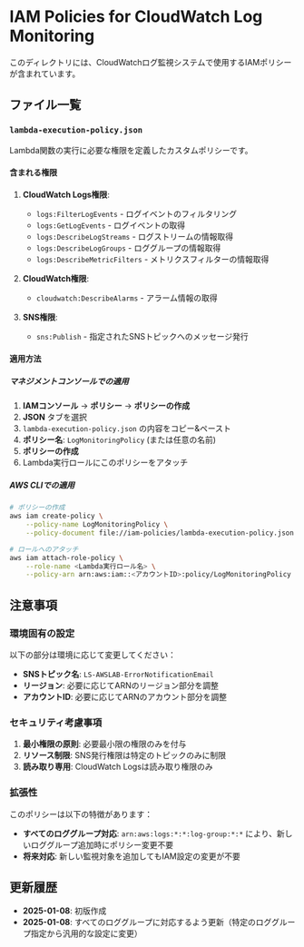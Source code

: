 # IAM Policies for CloudWatch Log Monitoring

このディレクトリには、CloudWatchログ監視システムで使用するIAMポリシーが含まれています。

## ファイル一覧

### `lambda-execution-policy.json`
Lambda関数の実行に必要な権限を定義したカスタムポリシーです。

#### 含まれる権限
1. **CloudWatch Logs権限**:
   - `logs:FilterLogEvents` - ログイベントのフィルタリング
   - `logs:GetLogEvents` - ログイベントの取得
   - `logs:DescribeLogStreams` - ログストリームの情報取得
   - `logs:DescribeLogGroups` - ロググループの情報取得
   - `logs:DescribeMetricFilters` - メトリクスフィルターの情報取得

2. **CloudWatch権限**:
   - `cloudwatch:DescribeAlarms` - アラーム情報の取得

3. **SNS権限**:
   - `sns:Publish` - 指定されたSNSトピックへのメッセージ発行

#### 適用方法

##### マネジメントコンソールでの適用
1. **IAMコンソール** → **ポリシー** → **ポリシーの作成**
2. **JSON** タブを選択
3. `lambda-execution-policy.json` の内容をコピー&ペースト
4. **ポリシー名**: `LogMonitoringPolicy` (または任意の名前)
5. **ポリシーの作成**
6. Lambda実行ロールにこのポリシーをアタッチ

##### AWS CLIでの適用
```bash
# ポリシーの作成
aws iam create-policy \
    --policy-name LogMonitoringPolicy \
    --policy-document file://iam-policies/lambda-execution-policy.json

# ロールへのアタッチ
aws iam attach-role-policy \
    --role-name <Lambda実行ロール名> \
    --policy-arn arn:aws:iam::<アカウントID>:policy/LogMonitoringPolicy
```

## 注意事項

### 環境固有の設定
以下の部分は環境に応じて変更してください：

- **SNSトピック名**: `LS-AWSLAB-ErrorNotificationEmail`
- **リージョン**: 必要に応じてARNのリージョン部分を調整
- **アカウントID**: 必要に応じてARNのアカウント部分を調整

### セキュリティ考慮事項

1. **最小権限の原則**: 必要最小限の権限のみを付与
2. **リソース制限**: SNS発行権限は特定のトピックのみに制限
3. **読み取り専用**: CloudWatch Logsは読み取り権限のみ

### 拡張性

このポリシーは以下の特徴があります：

- **すべてのロググループ対応**: `arn:aws:logs:*:*:log-group:*:*` により、新しいロググループ追加時にポリシー変更不要
- **将来対応**: 新しい監視対象を追加してもIAM設定の変更が不要

## 更新履歴

- **2025-01-08**: 初版作成
- **2025-01-08**: すべてのロググループに対応するよう更新（特定のロググループ指定から汎用的な設定に変更）